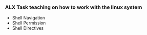 ### **ALX Task teaching on how to work with the linux system**
- Shell Navigation
- Shell Permission
- Shell Directives
